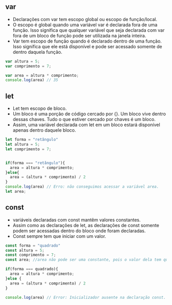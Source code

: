 ## var

- Declarações com var tem escopo global ou escopo de função/local.
- O escopo é global quando uma variável var é declarada fora de uma função. Isso significa que qualquer variável que seja declarada com var fora de um bloco de função pode ser utilizada na janela inteira.
- Var tem escopo de função quando é declarado dentro de uma função. Isso significa que ele está disponível e pode ser acessado somente de dentro daquela função.

```js
var altura = 5;
var comprimento = 7;

var area = altura * comprimento;
console.log(area) // 35

```

## let

- Let tem escopo de bloco.
- Um bloco é uma porção de código cercado por {}. Um bloco vive dentro dessas chaves. Tudo o que estiver cercado por chaves é um bloco.
- Assim, uma variável declarada com let em um bloco estará disponível apenas dentro daquele bloco.

```js
let forma = "retângulo"
let altura = 5;
let comprimento = 7;


if(forma === "retângulo"){
  area = altura * comprimento;
}else{
  area = (altura * comprimento) / 2
}
console.log(area) // Erro: não conseguimos acessar a variável area.
let area;

```

## const

- variáveis declaradas com const mantêm valores constantes. 
- Assim como as declarações de let, as declarações de const somente podem ser acessadas dentro do bloco onde foram declaradas.
- Const sempre tem que iniciar com um valor.

```js
const forma = "quadrado"
const altura = 5;
const comprimento = 7;
const area; //area não pode ser uma constante, pois o valor dela tem que ser alterado

if(forma === quadrado){
  area = altura * comprimento;
}else {
  area = (altura * comprimento) / 2
}

console.log(area) // Error: Inicializador ausente na declaração const.
```

